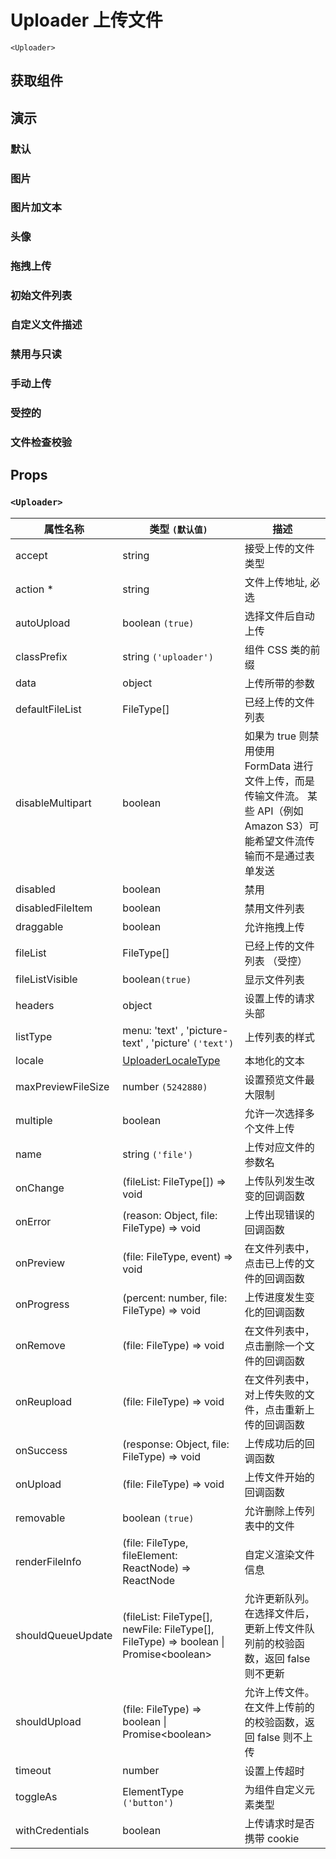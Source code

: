 # Uploader 上传文件

`<Uploader>`

## 获取组件

<!--{include:(components/uploader/fragments/import.md)}-->

## 演示

### 默认

<!--{include:`basic.md`}-->

### 图片

<!--{include:`picture.md`}-->

### 图片加文本

<!--{include:`picture-text.md`}-->

### 头像

<!--{include:`avatar.md`}-->

### 拖拽上传

<!--{include:`drag-and-drop.md`}-->

### 初始文件列表

<!--{include:`file-list.md`}-->

### 自定义文件描述

<!--{include:`file-list-custom.md`}-->

### 禁用与只读

<!--{include:`disabled.md`}-->

### 手动上传

<!--{include:`manually.md`}-->

### 受控的

<!--{include:`controlled.md`}-->

### 文件检查校验

<!--{include:`check.md`}-->

## Props

### `<Uploader>`

| 属性名称           | 类型 `(默认值)`                                                                                | 描述                                                                                                                          |
| ------------------ | ---------------------------------------------------------------------------------------------- | ----------------------------------------------------------------------------------------------------------------------------- |
| accept             | string                                                                                         | 接受上传的文件类型                                                                                                            |
| action \*          | string                                                                                         | 文件上传地址, 必选                                                                                                            |
| autoUpload         | boolean `(true)`                                                                               | 选择文件后自动上传                                                                                                            |
| classPrefix        | string `('uploader')`                                                                          | 组件 CSS 类的前缀                                                                                                             |
| data               | object                                                                                         | 上传所带的参数                                                                                                                |
| defaultFileList    | FileType[]                                                                                     | 已经上传的文件列表                                                                                                            |
| disableMultipart   | boolean                                                                                        | 如果为 true 则禁用使用 FormData 进行文件上传，而是传输文件流。 某些 API（例如 Amazon S3）可能希望文件流传输而不是通过表单发送 |
| disabled           | boolean                                                                                        | 禁用                                                                                                                          |
| disabledFileItem   | boolean                                                                                        | 禁用文件列表                                                                                                                  |
| draggable          | boolean                                                                                        | 允许拖拽上传                                                                                                                  |
| fileList           | FileType[]                                                                                     | 已经上传的文件列表 （受控）                                                                                                   |
| fileListVisible    | boolean`(true)`                                                                                | 显示文件列表                                                                                                                  |
| headers            | object                                                                                         | 设置上传的请求头部                                                                                                            |
| listType           | menu: 'text' , 'picture-text' , 'picture' `('text')`                                           | 上传列表的样式                                                                                                                |
| locale             | [UploaderLocaleType](/zh/guide/i18n/#uploader)                                                 | 本地化的文本                                                                                                                  |
| maxPreviewFileSize | number `(5242880)`                                                                             | 设置预览文件最大限制                                                                                                          |
| multiple           | boolean                                                                                        | 允许一次选择多个文件上传                                                                                                      |
| name               | string `('file')`                                                                              | 上传对应文件的参数名                                                                                                          |
| onChange           | (fileList: FileType[]) => void                                                                 | 上传队列发生改变的回调函数                                                                                                    |
| onError            | (reason: Object, file: FileType) => void                                                       | 上传出现错误的回调函数                                                                                                        |
| onPreview          | (file: FileType, event) => void                                                                | 在文件列表中，点击已上传的文件的回调函数                                                                                      |
| onProgress         | (percent: number, file: FileType) => void                                                      | 上传进度发生变化的回调函数                                                                                                    |
| onRemove           | (file: FileType) => void                                                                       | 在文件列表中，点击删除一个文件的回调函数                                                                                      |
| onReupload         | (file: FileType) => void                                                                       | 在文件列表中，对上传失败的文件，点击重新上传的回调函数                                                                        |
| onSuccess          | (response: Object, file: FileType) => void                                                     | 上传成功后的回调函数                                                                                                          |
| onUpload           | (file: FileType) => void                                                                       | 上传文件开始的回调函数                                                                                                        |
| removable          | boolean `(true)`                                                                               | 允许删除上传列表中的文件                                                                                                      |
| renderFileInfo     | (file: FileType, fileElement: ReactNode) => ReactNode                                          | 自定义渲染文件信息                                                                                                            |
| shouldQueueUpdate  | (fileList: FileType[], newFile: FileType[], FileType) => boolean &#124; Promise&lt;boolean&gt; | 允许更新队列。在选择文件后，更新上传文件队列前的校验函数，返回 false 则不更新                                                 |
| shouldUpload       | (file: FileType) => boolean &#124; Promise&lt;boolean&gt;                                      | 允许上传文件。在文件上传前的的校验函数，返回 false 则不上传                                                                   |
| timeout            | number                                                                                         | 设置上传超时                                                                                                                  |
| toggleAs           | ElementType `('button')`                                                                       | 为组件自定义元素类型                                                                                                          |
| withCredentials    | boolean                                                                                        | 上传请求时是否携带 cookie                                                                                                     |
